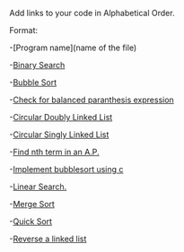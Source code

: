 Add links to your code in Alphabetical Order.

Format:

-[Program name](name of the file)

-[Binary Search](Binary_Search.c)

-[Bubble Sort](bubblesort.c)

-[Check for balanced paranthesis expression](Check_balanced_paranthesis.c)

-[Circular Doubly Linked List](circularDLL.c)

-[Circular Singly Linked List](circularSLL.c)

-[Find nth term in an A.P.](AP.c)

-[Implement bubblesort using c](bubblesort.c)

-[Linear Search.](LinearSearch.c)

-[Merge Sort](Mergesort.c)

-[Quick Sort](Quick_Sort.c)

-[Reverse a linked list](reverse.c)


